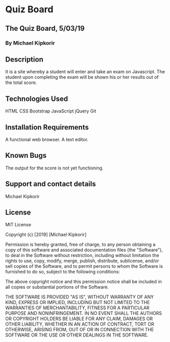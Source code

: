 # Quiz Board
## The Quiz Board, 5/03/19
### By Michael Kipkorir                             
## Description  
It is a site whereby a student will enter and take an exam on Javascript. The student upon completing the exam will be shown his or her results out of the total score.

## Technologies Used
HTML
CSS
Bootstrap
JavaScript
jQuery
Git

## Installation Requirements
A functional web browser.
A text editor.

## Known Bugs
The output for the score is not yet functioning.


## Support and contact details
Michael Kipkorir

## License
MIT License

Copyright (c) [2019] [Michael Kipkorir]

Permission is hereby granted, free of charge, to any person obtaining a copy of this software and associated documentation files (the "Software"), to deal in the Software without restriction, including without limitation the rights to use, copy, modify, merge, publish, distribute, sublicense, and/or sell copies of the Software, and to permit persons to whom the Software is furnished to do so, subject to the following conditions:

The above copyright notice and this permission notice shall be included in all copies or substantial portions of the Software.

THE SOFTWARE IS PROVIDED "AS IS", WITHOUT WARRANTY OF ANY KIND, EXPRESS OR IMPLIED, INCLUDING BUT NOT LIMITED TO THE WARRANTIES OF MERCHANTABILITY, FITNESS FOR A PARTICULAR PURPOSE AND NONINFRINGEMENT. IN NO EVENT SHALL THE AUTHORS OR COPYRIGHT HOLDERS BE LIABLE FOR ANY CLAIM, DAMAGES OR OTHER LIABILITY, WHETHER IN AN ACTION OF CONTRACT, TORT OR OTHERWISE, ARISING FROM, OUT OF OR IN CONNECTION WITH THE SOFTWARE OR THE USE OR OTHER DEALINGS IN THE SOFTWARE.
